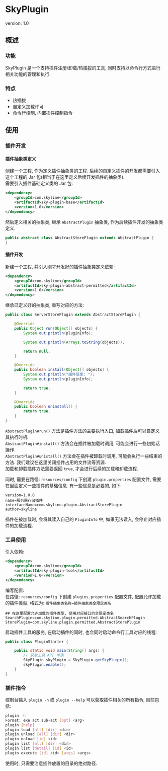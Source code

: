 # SkyPlugin
version: 1.0

## 概述
### 功能
SkyPlugin 是一个支持插件注册/卸载/热插拔的工具, 同时支持以命令行方式进行相关功能的管理和执行.  

### 特点
- 热插拔
- 自定义加载许可
- 命令行控制, 内置插件控制指令

## 使用
### 插件开发
#### 插件抽象类定义
创建一个工程, 作为定义插件抽象类的工程. 后续的自定义插件的开发都需要引入这个工程的 Jar 包(相当于在这里定义后续开发插件的抽象类).  
需要引入插件基础定义类的 Jar 包:  
```xml
<dependency>
    <groupId>com.skyline</groupId>
    <artifactId>sky-plugin-base</artifactId>
    <version>1.0</version>
</dependency>
```
然后定义相关的抽象类, 继承 `AbstractPlugin` 抽象类, 作为后续插件开发的抽象类定义.  
```java
public abstract class AbstractStorePlugin extends AbstractPlugin {
}
```

#### 插件开发
新建一个工程, 并引入刚才开发好的插件抽象类定义依赖:  
```xml
<dependency>
    <groupId>com.skyline</groupId>
    <artifactId>sky-plugin-abstract-permitted</artifactId>
    <version>1.0</version>
</dependency>
```
继承已定义好的抽象类, 重写对应的方法:  
```java
public class ServerStorePlugin extends AbstractStorePlugin {

    @Override
    public Object run(Object[] objects) {
        System.out.println(pluginInfo);

        System.out.println(Arrays.toString(objects));

        return null;
    }

    @Override
    public boolean install(Object[] objects) {
        System.out.println("插件信息: ");
        System.out.println(pluginInfo);

        return true;
    }

    @Override
    public boolean uninstall() {
        return true;
    }
}
```
`AbstractPlugin#run()` 方法是插件方法的主要执行入口, 加载插件后可以自定义其执行时机.  
`AbstractPlugin#install()` 方法会在插件被加载时调用, 可能会进行一些初始话操作.  
`AbstractPlugin#unistall()` 方法会在插件被卸载时调用, 可能会执行一些结束的方法. 我们建议在这里关闭插件占用的文件流等资源.  
加载和卸载插件方法需要返回 `true`, 才会进行后续的加载和卸载流程.  

同时, 需要在路径: `resources/config` 下创建 `plugin.properties` 配置文件, 需要在里面定义一些插件的基础信息. 有一些信息是必要的, 如下:  
```properties
version=1.0.0
name=服务器存储插件
interfaceName=com.skyline.plugin.AbstractStorePlugin
author=skyline
```
插件在被加载时, 会将其读入自己的 `PluginInfo` 中, 如果无法读入, 会停止对应插件的加载流程.

### 工具使用
引入依赖:  
```xml
<dependency>
    <groupId>com.skyline</groupId>
    <artifactId>sky-plugin-tool</artifactId>
    <version>1.0</version>
</dependency>
```
编写配置:  
在路径: `resources/config` 下创建 `plugins.properties` 配置文件, 配置允许加载的插件类型, 格式为: `插件抽象类名称=插件抽象类全限定类名`  
```properties
## 在这里配置允许加载的插件类型, 使用对应接口的全限定类名
SearchPlugin=com.skyline.plugin.permitted.AbstractSearchPlugin
StorePlugin=com.skyline.plugin.permitted.AbstractStorePlugin
```
启动插件工具的服务, 在启动插件的同时, 也会同时启动命令行工具对应的线程:  
```java
public class PluginStarter {

    public static void main(String[] args) {
        // 获取工具 API 单例
        SkyPlugin skyPlugin = SkyPlugin.getSkyPlugin();
        skyPlugin.enable();
    }
}
```

### 插件指令
控制台输入 `plugin -h` 或 `plugin --help` 可以获取插件相关的所有指令, 目前包括:  
```bash
plugin -h
Format: exe act sub-act [opt] <arg>
plugin [help]
plugin load [all] [dir] <dir>
plugin unload [all] [dir] <dir>
plugin unload [id] <id>
plugin list [all] [dir] <dir>
plugin list [detail] [id] <id>
plugin execute [id] <id> [args] <args>
```
使用时, 只需要注意插件放置的目录的绝对路径.